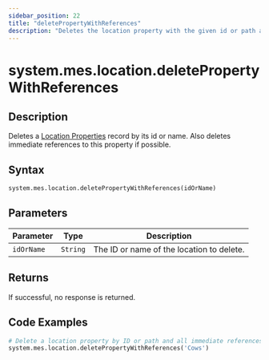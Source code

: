 ```yaml
---
sidebar_position: 22
title: "deletePropertyWithReferences"
description: "Deletes the location property with the given id or path and any immediate references to this property if possible."
---
```


# system.mes.location.deletePropertyWithReferences

## Description

Deletes a [Location Properties](../../data-model/location-model/location-property) record by its id or name. 
Also deletes immediate references to this property if possible.

## Syntax
```python
system.mes.location.deletePropertyWithReferences(idOrName)
```

## Parameters

| Parameter  | Type     | Description                               |
|------------|----------|-------------------------------------------|
| `idOrName` | `String` | The ID or name of the location to delete. |

## Returns

If successful, no response is returned.

## Code Examples

```python
# Delete a location property by ID or path and all immediate references
system.mes.location.deletePropertyWithReferences('Cows')
```
